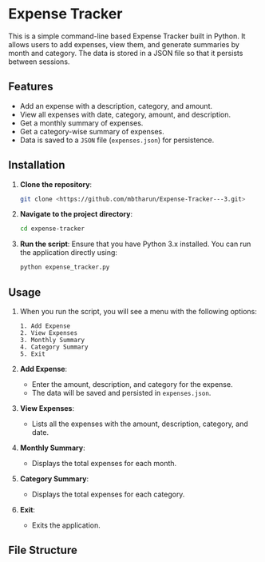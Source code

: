 # Expense Tracker

This is a simple command-line based Expense Tracker built in Python. It allows users to add expenses, view them, and generate summaries by month and category. The data is stored in a JSON file so that it persists between sessions.

## Features
- Add an expense with a description, category, and amount.
- View all expenses with date, category, amount, and description.
- Get a monthly summary of expenses.
- Get a category-wise summary of expenses.
- Data is saved to a `JSON` file (`expenses.json`) for persistence.

## Installation

1. **Clone the repository**:
    ```bash
    git clone <https://github.com/mbtharun/Expense-Tracker---3.git>
    ```

2. **Navigate to the project directory**:
    ```bash
    cd expense-tracker
    ```

3. **Run the script**:
    Ensure that you have Python 3.x installed. You can run the application directly using:
    ```bash
    python expense_tracker.py
    ```

## Usage

1. When you run the script, you will see a menu with the following options:
    ```
    1. Add Expense
    2. View Expenses
    3. Monthly Summary
    4. Category Summary
    5. Exit
    ```

2. **Add Expense**:
    - Enter the amount, description, and category for the expense. 
    - The data will be saved and persisted in `expenses.json`.

3. **View Expenses**:
    - Lists all the expenses with the amount, description, category, and date.

4. **Monthly Summary**:
    - Displays the total expenses for each month.

5. **Category Summary**:
    - Displays the total expenses for each category.

6. **Exit**:
    - Exits the application.

## File Structure

